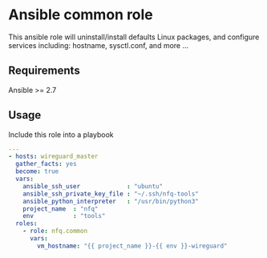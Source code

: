 # Ansible common role

This ansible role will uninstall/install defaults Linux packages, and configure services including: hostname, sysctl.conf, and more ...

## Requirements

Ansible >= 2.7

## Usage

Include this role into a playbook

```yaml
---
- hosts: wireguard_master
  gather_facts: yes
  become: true
  vars:
    ansible_ssh_user             : "ubuntu"
    ansible_ssh_private_key_file : "~/.ssh/nfq-tools"
    ansible_python_interpreter   : "/usr/bin/python3"
    project_name  : "nfq"
    env           : "tools"
  roles:
    - role: nfq.common
      vars:
        vm_hostname: "{{ project_name }}-{{ env }}-wireguard"
```
